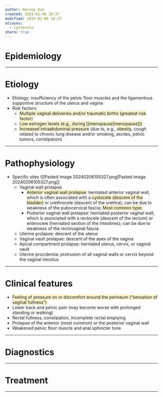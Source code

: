 ```yaml
---
author: Harvey Guo
created: 2024-02-06 10:37
modified: 2024-02-06 10:37
aliases:
  - Cystocele
share: true
---
```

# Epidemiology


---
# Etiology
- Etiology: insufficiency of the pelvic floor muscles and the ligamentous supportive structure of the uterus and vagina 
- Risk factors: 
	- <span style="background:rgba(240, 200, 0, 0.2)">Multiple vaginal deliveries and/or traumatic births (greatest risk factor) </span>
	- <span style="background:rgba(240, 200, 0, 0.2)">Low estrogen levels (e.g., during [[menopause|menopause]])</span>
	- <span style="background:rgba(240, 200, 0, 0.2)">Increased intraabdominal pressure</span> (due to, e.g., <span style="background:rgba(240, 200, 0, 0.2)">obesity</span>, cough related to chronic lung disease and/or smoking, ascites, pelvic tumors, constipation)

---
# Pathophysiology
- Specific sites ![[Pasted image 20240206105327.png|Pasted image 20240206105327.png]]
	- Vaginal wall prolapse
		- <span style="background:rgba(240, 200, 0, 0.2)">Anterior vaginal wall prolapse</span>: herniated anterior vaginal wall, which is often associated with a <span style="background:rgba(240, 200, 0, 0.2)">cystocele (descent of the bladder)</span> or urethrocele (descent of the urethra); can be due to weakness of the pubocervical fascia; <span style="background:rgba(240, 200, 0, 0.2)">Most common type.</span>
		- Posterior vaginal wall prolapse: herniated posterior vaginal wall, which is associated with a rectocele (descent of the rectum) or enterocele (herniated section of the intestines); can be due to weakness of the rectovaginal fascia
	- Uterine prolapse: descent of the uterus
	- Vaginal vault prolapse: descent of the apex of the vagina
	- Apical compartment prolapse: herniated uterus, cervix, or vaginal vault
	- Uterine procidentia: protrusion of all vaginal walls or cervix beyond the vaginal introitus

---
# Clinical features
- <span style="background:rgba(240, 200, 0, 0.2)">Feeling of pressure on or discomfort around the perineum (“sensation of vaginal fullness”)</span>
- Lower back and pelvic pain (may become worse with prolonged standing or walking)
- Rectal fullness, constipation, incomplete rectal emptying
- Prolapse of the anterior (most common) or the posterior vaginal wall
- Weakened pelvic floor muscle and anal sphincter tone

---
# Diagnostics


---
# Treatment


---
